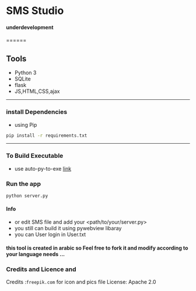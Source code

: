 # SMS Studio 

#### underdevelopment 
======
## Tools
* Python 3
* SQLite
* flask
* JS,HTML,CSS,ajax
------

### install Dependencies
* using Pip
```sh
pip install -r requirements.txt
```
------
### To Build Executable
* use auto-py-to-exe [link](https://github.com/brentvollebregt/auto-py-to-exe/)

### Run the app
```sh
python server.py
```
#### Info
* or edit SMS file and add your <path/to/your/server.py>
* you still can build it using pywebview libaray
* you can User login in User.txt
#### this tool is created in arabic so Feel free to fork it and modify according to your language needs ...

### Credits and Licence and 
Credits :`freepik.com` for icon and pics file 
License: Apache 2.0